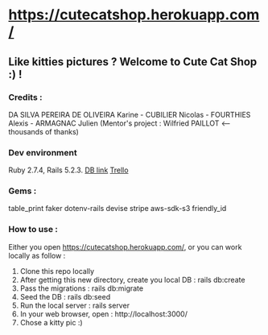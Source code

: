 # https://cutecatshop.herokuapp.com/

## Like kitties pictures ? Welcome to Cute Cat Shop :) !

### Credits :

DA SILVA PEREIRA DE OLIVEIRA Karine - CUBILIER Nicolas - FOURTHIES Alexis - ARMAGNAC Julien (Mentor's project : Wilfried PAILLOT <-- thousands of thanks)

### Dev environment

Ruby 2.7.4, Rails 5.2.3.
[DB link](https://lucid.app/lucidchart/bc6694b3-ed3f-487b-8163-a9ade1a71581/edit?page=0_0#)
[Trello](https://trello.com/b/BrfYKr5c/projet-chat-thp)

### Gems :

table_print
faker
dotenv-rails
devise
stripe
aws-sdk-s3
friendly_id

### How to use :

Either you open https://cutecatshop.herokuapp.com/, or you can work locally as follow :

1. Clone this repo locally
2. After getting this new directory, create you local DB : rails db:create
3. Pass the migrations : rails db:migrate
4. Seed the DB : rails db:seed
5. Run the local server : rails server
6. In your web browser, open : http://localhost:3000/
7. Chose a kitty pic :)
